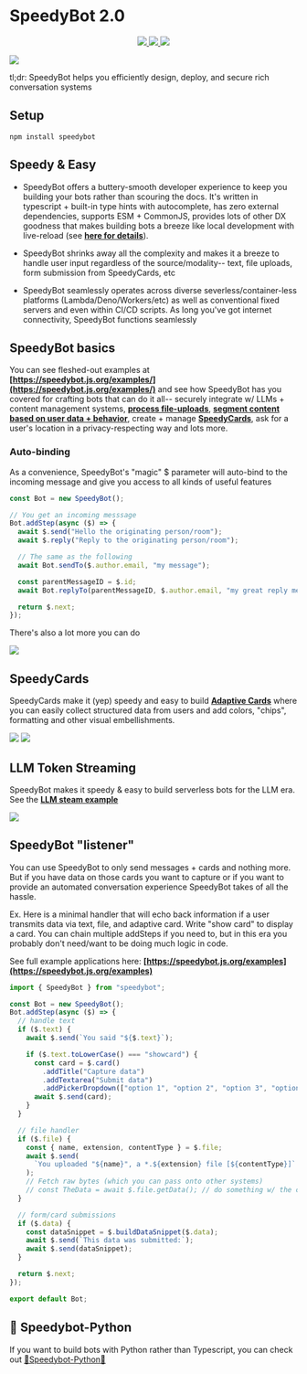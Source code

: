 # SpeedyBot 2.0

<p align="center">
  <a href="https://www.npmjs.org/package/element-plus">
    <img src="https://img.shields.io/npm/v/speedybot.svg" />
  </a>
  <a href="https://github.com/element-plus/element-plus">
    <img src="https://img.shields.io/badge/node-%20%3E%3D%2016-47c219" />
  </a>
  <a href="https://npmcharts.com/compare/element-plus?minimal=true">
    <img src="https://img.shields.io/npm/dm/speedybot.svg" />
  </a>
</p>

<img src="https://raw.githubusercontent.com/valgaze/speedybot-utils/main/assets/memes/logo4.jpeg?raw=true" />

tl;dr: SpeedyBot helps you efficiently design, deploy, and secure rich conversation systems

## Setup

```
npm install speedybot
```

## Speedy & Easy

- SpeedyBot offers a buttery-smooth developer experience to keep you building your bots rather than scouring the docs. It's written in typescript + built-in type hints with autocomplete, has zero external dependencies, supports ESM + CommonJS, provides lots of other DX goodness that makes building bots a breeze like local development with live-reload (see **[here for details](https://github.com/valgaze/speedybot/tree/deploy/examples/speedybot-local-server)**).

- SpeedyBot shrinks away all the complexity and makes it a breeze to handle user input regardless of the source/modality-- text, file uploads, form submission from SpeedyCards, etc

- SpeedyBot seamlessly operates across diverse severless/container-less platforms (Lambda/Deno/Workers/etc) as well as conventional fixed servers and even within CI/CD scripts. As long you've got internet connectivity, SpeedyBot functions seamlessly

## SpeedyBot basics

You can see fleshed-out examples at **[https://speedybot.js.org/examples/](https://speedybot.js.org/examples/)** and see how SpeedyBot has you covered for crafting bots that can do it all-- securely integrate w/ LLMs + content management systems, **[process file-uploads](https://speedybot.js.org/patterns.md#handle-file-uploads)**, **[segment content based on user data + behavior](https://speedybot.js.org/patterns.md#restrict-emails)**, create + manage **[SpeedyCards](https://speedybot.js.org/speedycard)**, ask for a user's location in a privacy-respecting way and lots more.

### Auto-binding

As a convenience, SpeedyBot's "magic" $ parameter will auto-bind to the incoming message and give you access to all kinds of useful features

```js
const Bot = new SpeedyBot();

// You get an incoming messsage
Bot.addStep(async ($) => {
  await $.send("Hello the originating person/room");
  await $.reply("Reply to the originating person/room");

  // The same as the following
  await Bot.sendTo($.author.email, "my message");

  const parentMessageID = $.id;
  await Bot.replyTo(parentMessageID, $.author.email, "my great reply message");

  return $.next;
});
```

There's also a lot more you can do

<img src="https://raw.githubusercontent.com/valgaze/speedybot-utils/main/assets/various/autocomplete.gif?raw=true" />

## SpeedyCards

SpeedyCards make it (yep) speedy and easy to build **[Adaptive Cards](https://adaptivecards.io)** where you can easily collect structured data from users and add colors, "chips", formatting and other visual embellishments.

<img src="https://raw.githubusercontent.com/valgaze/speedybot-utils/main/assets/various/speedycard.gif?raw=true" />

<img src="https://raw.githubusercontent.com/valgaze/speedybot-utils/main/assets/various/demo_chips.gif?raw=true" />

## LLM Token Streaming

SpeedyBot makes it speedy & easy to build serverless bots for the LLM era. See the **[LLM steam example](https://github.com/valgaze/publishidea/blob/v2/examples/llm-stream/README.md)**

<img src="https://github.com/valgaze/speedybot-utils/blob/main/assets/various/llm_stream.gif?raw=true" />

## SpeedyBot "listener"

You can use SpeedyBot to only send messages + cards and nothing more. But if you have data on those cards you want to capture or if you want to provide an automated conversation experience SpeedyBot takes of all the hassle.

Ex. Here is a minimal handler that will echo back information if a user transmits data via text, file, and adaptive card. Write "show card" to display a card. You can chain multiple addSteps if you need to, but in this era you probably don't need/want to be doing much logic in code.

See full example applications here: **[https://speedybot.js.org/examples](https://speedybot.js.org/examples)**

```ts
import { SpeedyBot } from "speedybot";

const Bot = new SpeedyBot();
Bot.addStep(async ($) => {
  // handle text
  if ($.text) {
    await $.send(`You said "${$.text}`);

    if ($.text.toLowerCase() === "showcard") {
      const card = $.card()
        .addTitle("Capture data")
        .addTextarea("Submit data")
        .addPickerDropdown(["option 1", "option 2", "option 3", "option 4"]);
      await $.send(card);
    }
  }

  // file handler
  if ($.file) {
    const { name, extension, contentType } = $.file;
    await $.send(
      `You uploaded "${name}", a *.${extension} file [${contentType}]`
    );
    // Fetch raw bytes (which you can pass onto other systems)
    // const TheData = await $.file.getData(); // do something w/ the contents/bytes
  }

  // form/card submissions
  if ($.data) {
    const dataSnippet = $.buildDataSnippet($.data);
    await $.send(`This data was submitted:`);
    await $.send(dataSnippet);
  }

  return $.next;
});

export default Bot;
```

## 🐍 Speedybot-Python

If you want to build bots with Python rather than Typescript, you can check out [🐍Speedybot-Python🐍](https://pypi.org/project/speedybot)
